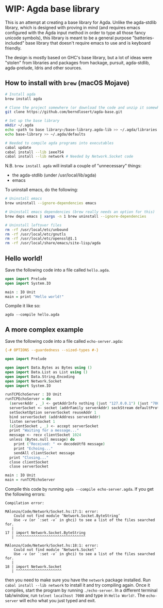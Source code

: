 # WIP: Agda base library

This is an attempt at creating a base library for Agda. Unlike the agda-stdlib
library, which is designed with proving in mind (and requires emacs configured
with the Agda input method in order to type all those fancy unicode symbols),
this library is meant to be a general purpose "batteries-included" base library
that doesn't require emacs to use and is keyboard friendly.

The design is mostly based on GHC's base library, but a lot of ideas were
"stolen" from libraries and packages from hackage, pursuit, agda-stdlib,
agda-prelude, Idris and other sources.

## How to install with `brew` (macOS Mojave)

```sh
# Install agda
brew install agda

# Clone the project somewhere (or download the code and unzip it somewhere)
git clone https://github.com/berndlosert/agda-base.git

# Set up the base library
mkdir ~/.agda
echo <path to base library>/base-library.agda-lib >> ~/.agda/libraries
echo base-library >> ~/.agda/defaults

# Needed to compile agda programs into executables
cabal update
cabal install --lib ieee754
cabal install --lib network # Needed by Network.Socket code
```

N.B. `brew install agda` will install a couple of "unnecessary" things:
* the agda-stdlib (under /usr/local/lib/agda)
* emacs

To uninstall emacs, do the following:

```sh
# Uninstall emacs
brew uninstall --ignore-dependencies emacs

# Uninstall emacs dependencies (brew really needs an option for this)
brew deps emacs | xargs -n 1 brew uninstall --ignore-dependencies

# Uninstall leftover files
rm -rf /usr/local/etc/unbound
rm -rf /usr/local/etc/gnutls
rm -rf /usr/local/etc/openssl@1.1
rm -rf /usr/local/share/emacs/site-lisp/agda
```

## Hello world!

Save the following code into a file called `hello.agda`.

```agda
open import Prelude
open import System.IO

main : IO Unit
main = print "Hello world!"
```

Compile it like so:

```
agda --compile hello.agda
```

## A more complex example

Save the following code into a file called `echo-server.agda`:

```agda
{-# OPTIONS --guardedness --sized-types #-}

open import Prelude

open import Data.Bytes as Bytes using ()
open import Data.List as List using ()
open import Data.String.Encoding
open import Network.Socket
open import System.IO

runTCPEchoServer : IO Unit
runTCPEchoServer = do
  (serverAddr , _) <- getAddrInfo nothing (just "127.0.0.1") (just "7000")
  serverSocket <- socket (addrFamily serverAddr) sockStream defaultProtocol
  setSocketOption serverSocket reuseAddr 1
  bind serverSocket (addrAddress serverAddr)
  listen serverSocket 1
  (clientSocket , _) <- accept serverSocket
  print "Waiting for a message..."
  message <- recv clientSocket 1024
  unless (Bytes.null message) do
    print ("Received: " <> decodeUtf8 message)
    print "Echoing..."
    sendAll clientSocket message
  print "Closing..."
  close clientSocket
  close serverSocket

main : IO Unit
main = runTCPEchoServer
```

Compile this code by running `agda --compile echo-server.agda`. If you get the
following errors:

```
Compilation error:

MAlonzo/Code/Network/Socket.hs:17:1: error:
    Could not find module ‘Network.Socket.ByteString’
    Use -v (or `:set -v` in ghci) to see a list of the files searched for.
   |
17 | import Network.Socket.ByteString
   | ^^^^^^^^^^^^^^^^^^^^^^^^^^^^^^^^

MAlonzo/Code/Network/Socket.hs:18:1: error:
    Could not find module ‘Network.Socket’
    Use -v (or `:set -v` in ghci) to see a list of the files searched for.
   |
18 | import Network.Socket
   | ^^^^^^^^^^^^^^^^^^^^^
```

then you need to make sure you have the `network` package installed. Run `cabal
install --lib network` to install it and try compiling again. Once it compiles,
start the program by running `./echo-server`. In a different terminal
tab/window, run `telnet localhost 7000` and type in `Hello World!`. The
`echo-server` will echo what you just typed and exit.

